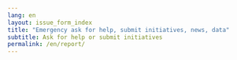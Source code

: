 ```yaml
---
lang: en
layout: issue_form_index
title: "Emergency ask for help, submit initiatives, news, data"
subtitle: Ask for help or submit initiatives
permalink: /en/report/
---
```

